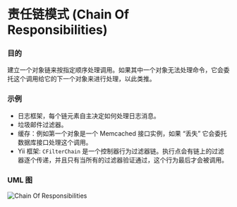 # 责任链模式 (Chain Of Responsibilities)

### 目的
建立一个对象链来按指定顺序处理调用。如果其中一个对象无法处理命令，它会委托这个调用给它的下一个对象来进行处理，以此类推。

### 示例
+ 日志框架，每个链元素自主决定如何处理日志消息。
+ 垃圾邮件过滤器。
+ 缓存：例如第一个对象是一个 Memcached 接口实例，如果 “丢失” 它会委托数据库接口处理这个调用。
+ Yii 框架: `CFilterChain` 是一个控制器行为过滤器链。执行点会有链上的过滤器逐个传递，并且只有当所有的过滤器验证通过，这个行为最后才会被调用。


### UML 图
![Chain Of Responsibilities](https://raw.githubusercontent.com/qiujiafei123/DesignPatterns/master/Image/chain_of_responsibilities.png)
